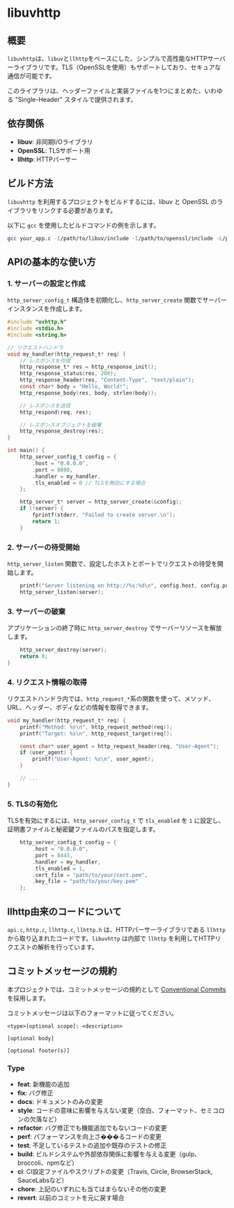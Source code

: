 # libuvhttp

## 概要

`libuvhttp`は、`libuv`と`llhttp`をベースにした、シンプルで高性能なHTTPサーバーライブラリです。TLS（OpenSSLを使用）もサポートしており、セキュアな通信が可能です。

このライブラリは、ヘッダーファイルと実装ファイルを1つにまとめた、いわゆる "Single-Header" スタイルで提供されます。

## 依存関係

*   **libuv**: 非同期I/Oライブラリ
*   **OpenSSL**: TLSサポート用
*   **llhttp**: HTTPパーサー

## ビルド方法

`libuvhttp` を利用するプロジェクトをビルドするには、libuv と OpenSSL のライブラリをリンクする必要があります。

以下に `gcc` を使用したビルドコマンドの例を示します。

```bash
gcc your_app.c -I/path/to/libuv/include -I/path/to/openssl/include -L/path/to/libuv/lib -L/path/to/openssl/lib -luv -lssl -lcrypto -o your_app
```

## APIの基本的な使い方

### 1. サーバーの設定と作成

`http_server_config_t` 構造体を初期化し、`http_server_create` 関数でサーバーインスタンスを作成します。

```c
#include "uvhttp.h"
#include <stdio.h>
#include <string.h>

// リクエストハンドラ
void my_handler(http_request_t* req) {
    // レスポンスを作成
    http_response_t* res = http_response_init();
    http_response_status(res, 200);
    http_response_header(res, "Content-Type", "text/plain");
    const char* body = "Hello, World!";
    http_response_body(res, body, strlen(body));

    // レスポンスを送信
    http_respond(req, res);

    // レスポンスオブジェクトを破棄
    http_response_destroy(res);
}

int main() {
    http_server_config_t config = {
        .host = "0.0.0.0",
        .port = 8080,
        .handler = my_handler,
        .tls_enabled = 0 // TLSを無効にする場合
    };

    http_server_t* server = http_server_create(&config);
    if (!server) {
        fprintf(stderr, "Failed to create server.\n");
        return 1;
    }
```

### 2. サーバーの待受開始

`http_server_listen` 関数で、設定したホストとポートでリクエストの待受を開始します。

```c
    printf("Server listening on http://%s:%d\n", config.host, config.port);
    http_server_listen(server);
```

### 3. サーバーの破棄

アプリケーションの終了時に `http_server_destroy` でサーバーリソースを解放します。

```c
    http_server_destroy(server);
    return 0;
}
```

### 4. リクエスト情報の取得

リクエストハンドラ内では、`http_request_*`系の関数を使って、メソッド、URL、ヘッダー、ボディなどの情報を取得できます。

```c
void my_handler(http_request_t* req) {
    printf("Method: %s\n", http_request_method(req));
    printf("Target: %s\n", http_request_target(req));

    const char* user_agent = http_request_header(req, "User-Agent");
    if (user_agent) {
        printf("User-Agent: %s\n", user_agent);
    }

    // ...
}
```

### 5. TLSの有効化

TLSを有効にするには、`http_server_config_t` で `tls_enabled` を `1` に設定し、証明書ファイルと秘密鍵ファイルのパスを指定します。

```c
    http_server_config_t config = {
        .host = "0.0.0.0",
        .port = 8443,
        .handler = my_handler,
        .tls_enabled = 1,
        .cert_file = "path/to/your/cert.pem",
        .key_file = "path/to/your/key.pem"
    };
```

## llhttp由来のコードについて

`api.c`, `http.c`, `llhttp.c`, `llhttp.h` は、HTTPパーサーライブラリである `llhttp` から取り込まれたコードです。`libuvhttp` は内部で `llhttp` を利用してHTTPリクエストの解析を行っています。

## コミットメッセージの規約

本プロジェクトでは、コミットメッセージの規約として [Conventional Commits](https://www.conventionalcommits.org/) を採用します。

コミットメッセージは以下のフォーマットに従ってください。

```
<type>[optional scope]: <description>

[optional body]

[optional footer(s)]
```

### Type

*   **feat**: 新機能の追加
*   **fix**: バグ修正
*   **docs**: ドキュメントのみの変更
*   **style**: コードの意味に影響を与えない変更（空白、フォーマット、セミコロンの欠落など）
*   **refactor**: バグ修正でも機能追加でもないコードの変更
*   **perf**: パフォーマンスを向上さ���るコードの変更
*   **test**: 不足しているテストの追加や既存のテストの修正
*   **build**: ビルドシステムや外部依存関係に影響を与える変更（gulp、broccoli、npmなど）
*   **ci**: CI設定ファイルやスクリプトの変更（Travis, Circle, BrowserStack, SauceLabsなど）
*   **chore**: 上記のいずれにも当てはまらないその他の変更
*   **revert**: 以前のコミットを元に戻す場合
